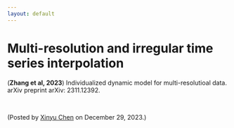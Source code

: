```yaml
---
layout: default
---
```


# Multi-resolution and irregular time series interpolation

(**Zhang et al, 2023**) Individualized dynamic model for multi-resolutioal data. arXiv preprint arXiv: 2311.12392.

<br>


<p align="left">(Posted by <a href="https://xinychen.github.io/">Xinyu Chen</a> on December 29, 2023.)</p>
